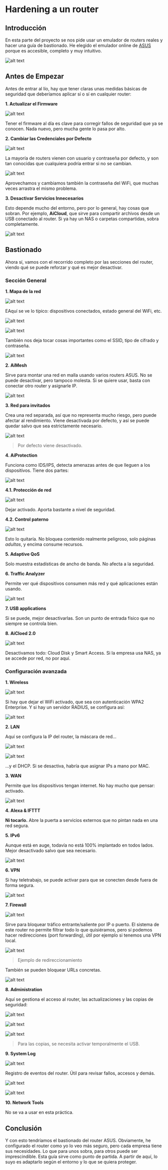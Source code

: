 # Hardening a un router

## Introducción

En esta parte del proyecto se nos pide usar un emulador de routers reales y hacer una guía de bastionado.
He elegido el emulador online de [ASUS](https://demoui.asus.com/ES/) porque es accesible, completo y muy intuitivo.

![alt text](img/image.png)

## Antes de Empezar

Antes de entrar al lío, hay que tener claras unas medidas básicas de seguridad que deberíamos aplicar sí o sí en cualquier router:

**1. Actualizar el Firmware**

![alt text](img/image-1.png)

Tener el firmware al día es clave para corregir fallos de seguridad que ya se conocen. Nada nuevo, pero mucha gente lo pasa por alto.

**2. Cambiar las Credenciales por Defecto**

![alt text](img/image-2.png)

La mayoría de routers vienen con usuario y contraseña por defecto, y son tan conocidas que cualquiera podría entrar si no se cambian.

![alt text](img/image-3.png)

Aprovechamos y cambiamos también la contraseña del WiFi, que muchas veces arrastra el mismo problema.

**3. Desactivar Servicios Innecesarios**

Esto depende mucho del entorno, pero por lo general, hay cosas que sobran.
Por ejemplo, **AiCloud**, que sirve para compartir archivos desde un USB conectado al router. Si ya hay un NAS o carpetas compartidas, sobra completamente.

![alt text](img/image-4.png)

## Bastionado

Ahora sí, vamos con el recorrido completo por las secciones del router, viendo qué se puede reforzar y qué es mejor desactivar.

### Sección General

**1. Mapa de la red**

![alt text](img/image-5.png)

EAquí se ve lo típico: dispositivos conectados, estado general del WiFi, etc.

![alt text](img/image-6.png)

![alt text](img/image-7.png)

También nos deja tocar cosas importantes como el SSID, tipo de cifrado y contraseña.

![alt text](img/image-8.png)

**2. AiMesh**

Sirve para montar una red en malla usando varios routers ASUS.
No se puede desactivar, pero tampoco molesta. Si se quiere usar, basta con conectar otro router y asignarle IP.

![alt text](img/image-9.png)

**3. Red para invitados**

Crea una red separada, así que no representa mucho riesgo, pero puede afectar al rendimiento.
Viene desactivada por defecto, y así se puede quedar salvo que sea estrictamente necesario.

![alt text](img/image-10.png)
> Por defecto viene desactivado.

**4. AiProtection**

Funciona como IDS/IPS, detecta amenazas antes de que lleguen a los dispositivos. Tiene dos partes:

![alt text](img/image-13.png)

**4.1. Protección de red**

![alt text](img/image-14.png)

Dejar activado. Aporta bastante a nivel de seguridad.

**4.2. Control paterno**

![alt text](img/image-15.png)

Esto lo quitaría. No bloquea contenido realmente peligroso, solo páginas *adultas*, y encima consume recursos.

**5. Adaptive QoS**

Solo muestra estadísticas de ancho de banda. No afecta a la seguridad.

**6. Traffic Analyzer**

Permite ver qué dispositivos consumen más red y qué aplicaciones están usando.

![alt text](img/image-16.png)

**7. USB applications**

Si se puede, mejor desactivarlas. Son un punto de entrada físico que no siempre se controla bien.

**8. AiCloed 2.0**

![alt text](img/image-17.png)

Desactivamos todo: Cloud Disk y Smart Access. Si la empresa usa NAS, ya se accede por red, no por aquí.

### Configuración avanzada

**1. Wireless**

![alt text](img/image-18.png)

Si hay que dejar el WiFi activado, que sea con autenticación WPA2 Enterprise.
Y si hay un servidor RADIUS, se configura así:

![alt text](img/image-19.png)

**2. LAN**

Aquí se configura la IP del router, la máscara de red...

![alt text](img/image-20.png)

![alt text](img/image-21.png)

...y el DHCP. Si se desactiva, habría que asignar IPs a mano por MAC.

**3. WAN**

Permite que los dispositivos tengan internet. No hay mucho que pensar: activado.

![alt text](img/image-22.png)

**4. Alexa & IFTTT**

**Ni tocarlo.**
Abre la puerta a servicios externos que no pintan nada en una red segura.

**5. IPv6**

Aunque está en auge, todavía no está 100% implantado en todos lados. Mejor desactivado salvo que sea necesario.

![alt text](img/image-23.png)

**6. VPN**

Si hay teletrabajo, se puede activar para que se conecten desde fuera de forma segura.

![alt text](img/image-24.png)

**7. Firewall**

![alt text](img/image-25.png)

Sirve para bloquear tráfico entrante/saliente por IP o puerto.
El sistema de este router no permite filtrar todo lo que quisiéramos, pero sí podemos hacer redirecciones (port forwarding), útil por ejemplo si tenemos una VPN local.

![alt text](img/image-27.png)
> Ejemplo de redireccionamiento

También se pueden bloquear URLs concretas.

![alt text](img/image-28.png)

**8. Administration**

Aquí se gestiona el acceso al router, las actualizaciones y las copias de seguridad:



![alt text](img/image-29.png)

![alt text](img/image-30.png)

![alt text](img/image-31.png)
> Para las copias, se necesita activar temporalmente el USB.

**9. System Log**

![alt text](img/image-32.png)

Registro de eventos del router. Útil para revisar fallos, accesos y demás.

![alt text](img/image-33.png)

![alt text](img/image-34.png)

**10. Network Tools**

No se va a usar en esta práctica.

## Conclusión

Y con esto tendríamos el bastionado del router ASUS.
Obviamente, he configurado el router como yo lo veo más seguro, pero cada empresa tiene sus necesidades. Lo que para unos sobra, para otros puede ser imprescindible.
Esta guía sirve como punto de partida. A partir de aquí, lo suyo es adaptarlo según el entorno y lo que se quiera proteger.